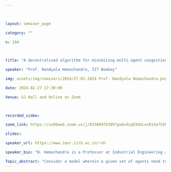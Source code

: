 ```yaml
--- 

  

layout: seminar_page 

category: "" 

n: 184

  

title: "A decentralised algorithm for minimizing multi-agent congestion cost on a network " 

speaker: "Prof. Nandyala Hemachandra, IIT Bombay"  

img: assets/img/seminars/2024/27-02-2024 Prof. Nandyala Hemachandra.png

date: 2024-02-27 17:30:00  

Venue: GJ Hall and Online on Zoom 

  

recorded_video:  

zoom_link: https://us06web.zoom.us/j/83388976389?pwd=XcpO3GhLxsR14a7SVbPx33HQQa1jbt.1 

slides:  

speaker_url: https://www.ieor.iitb.ac.in/~nh

speaker_bio: "N. Hemachandra is a Professor at Industrial Engineering and Operations Research, IIT Bombay. His current academic research interests include sequential decision models like Reinforcement learning, Multi-armed bandit problems, Markovian decision models, and other Operations Research methodologies like Learning algorithms, Game theory, etc., including their applications for resource allocation problems arising in the context of supply and value chains, communication networks, logistics, etc"

Topic_abstract: "Consider a model wherein a given set of agents need to reach the goal node of a network. The cost for each agent on any link depends on the congestion on that link as well as on a cost component that is private to that agent. We propose a multi-agent congestion cost minimization (MACCM) algorithm for minimizing the total cost incurred by the agents. Our algorithm is fully decentralised, uses linear function approximations that addresses privacy of agents' costs as well as scalability aspects and achieves sub-linear regret. Each agent maintains an estimate of the global objective function and the algorithm relies on a multi-agent version of extended value-iteration. We illustrate computations on a hard instance. Our model is a generalisation of a classical learning problem, learning the stochastic shortest path problem. "
--- 
```

